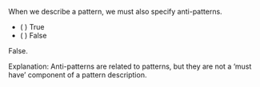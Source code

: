 <panel header=":lock::key: Anti-patterns required?">
<question>

When we describe a pattern, we must also specify anti-patterns.

- ( ) True
- ( ) False

<div slot="answer">

False.

Explanation: Anti-patterns are related to patterns, but they are not a ‘must have’ component of a pattern description.

</div>
</question>
</panel>
